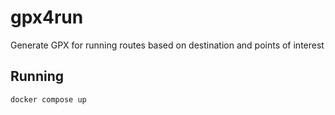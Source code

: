 # gpx4run

Generate GPX for running routes based on destination and points of interest

## Running

```
docker compose up
```